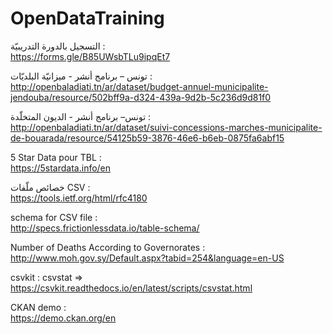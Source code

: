 # OpenDataTraining

التسجيل بالدورة التدريبيّة :  
https://forms.gle/B85UWsbTLu9ipqEt7



تونس – برنامج أنشر - ميزانيّة البلديّات :  
http://openbaladiati.tn/ar/dataset/budget-annuel-municipalite-jendouba/resource/502bff9a-d324-439a-9d2b-5c236d9d81f0



تونس– برنامج أنشر - الديون المتخلّدة :  
http://openbaladiati.tn/ar/dataset/suivi-concessions-marches-municipalite-de-bouarada/resource/54125b59-3876-46e6-b6eb-0875fa6abf15



5 Star Data pour TBL :  
https://5stardata.info/en



خصائص ملّفات CSV :  
https://tools.ietf.org/html/rfc4180



schema for CSV file :  
http://specs.frictionlessdata.io/table-schema/ 



Number of Deaths According to Governorates :  
http://www.moh.gov.sy/Default.aspx?tabid=254&language=en-US



csvkit : csvstat =>  
https://csvkit.readthedocs.io/en/latest/scripts/csvstat.html


CKAN demo :  
https://demo.ckan.org/en

